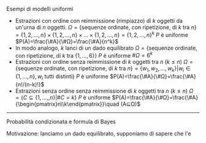 Esempi di modelli uniformi
- Estrazioni con ordine con reimmissione (rimpiazzo) di $k$ oggetti da un'urna di $n$ oggetti.
  $Ω=\{\text{sequenze ordinate, con ripetizione, di }k\text{ tra }n\}=\{1,2,...,n\}×\{1,2,...,n\}×...×\{1,2,...,n\}=\{1,2,...,n\}^k$
  $P$ è uniforme
  $P(A)=\frac{\#A}{\#Ω}=\frac{\#A}{n^k}$
- In modo analogo, $k$ lanci di un dado equilibrato
  $Ω=\{\text{sequenze ordinate, con ripetizione, di }k\text{ tra }\{1,...,6\}\}$
  $P$ è uniforme
  $\#Ω=6^k$
- Estrazioni con ordine senza reimmissione di $k$ oggetti tra $n$ ($k≤n$)
  $Ω=\{\text{sequenze ordinate, con ripetizione, di }k\text{ tra }n\}=\{w_1,w_2,...,w_k\}|w_i∈\{1,...,n\},w_i \text{ tutti distinti}\}$
  $P$ è uniforme
  $P(A)=\frac{\#A}{\#Ω}=\frac{\#A}{n!/(n-k)!}$
- Estrazioni senza ordine senza reimmissione di $k$ oggetti tra $n$ ($k≤n$)
  $Ω=\{C⊆\{1,...,,n\}|\#C=k\}$
  $P$ è uniforme
    $P(A)=\frac{\#A}{\#Ω}=\frac{\#A}{\begin{pmatrix}n\\k\end{pmatrix}}\quad (A⊆Ω)$

---

Probabilità condizionata e formula di Bayes

Motivazione: lanciamo un dado equilibrato, supponiamo di sapere che l'e